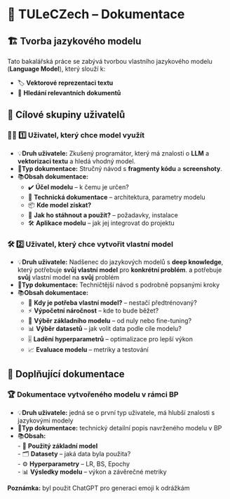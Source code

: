 # 📜 TULeCZech – Dokumentace

## 🏗️ Tvorba jazykového modelu 

Tato bakalářská práce se zabývá tvorbou vlastního jazykového modelu (**Language Model**), který slouží k:  

- 🏷️ **Vektorové reprezentaci textu**  
- 🔎 **Hledání relevantních dokumentů** 


## 🎯 Cílové skupiny uživatelů 

### 🧑‍💻 1️⃣ Uživatel, který chce model **využít**

 - 💡**Druh uživatele:** Zkušený programátor, který má znalosti o **LLM** a **vektorizaci textu** a hledá vhodný model. 
 - 📄**Typ dokumentace:** Stručný návod s **fragmenty kódu** a **screenshoty**.
 - 📚**Obsah dokumentace:**
    - ✔️ **Účel modelu** – k čemu je určen?  
    - 📌 **Technická dokumentace** – architektura, parametry modelu  
    - 📦 **Kde model získat?**  
    - 🔽 **Jak ho stáhnout a použít?** – požadavky, instalace  
    - 🛠️ **Aplikace modelu** – jak jej integrovat do projektu  

### 🛠️ 2️⃣ Uživatel, který chce **vytvořit vlastní model**  

 - 💡**Druh uživatele:** Nadšenec do jazykových modelů s **deep knowledge**, který potřebuje **svůj vlastní model** pro **konkrétní problém**.  a potřebuje **svůj** vlastní model na **svůj** problém
 - 📄**Typ dokumentace:** Techničtější návod s podrobně popsanými kroky
 - 📚**Obsah dokumentace:**
    - 🧐 **Kdy je potřeba vlastní model?** – nestačí předtrénovaný?  
    - ⚡ **Výpočetní náročnost** – kde to bude běžet?  
    - 🧠 **Výběr základního modelu** – od nuly nebo fine-tuning?  
    - 📊 **Výběr datasetů** – jak volit data podle cíle modelu?  
    - 🎚️ **Ladění hyperparametrů** – optimalizace pro lepší výkon  
    - 📈 **Evaluace modelu** – metriky a testování  


## 📖 Doplňující dokumentace  

### 🏆 Dokumentace vytvořeného modelu v rámci BP  

 - 💡**Druh uživatele:** jedná se o první typ uživatele, má hlubší znalosti s jazykovými modely
 - 📄**Typ dokumentace:** technický detailní popis navrženého modelu v BP
 - 📚**Obsah:**  
        - 🧩 **Použitý základní model**  
        - 🗂️ **Datasety** – jaká data byla použita?  
        - ⚙️ **Hyperparametry** – LR, BS, Epochy  
        - 📊 **Výsledky modelu** – výkon a závěrečné metriky

**Poznámka:** byl použit ChatGPT pro generaci emoji k odrážkám
